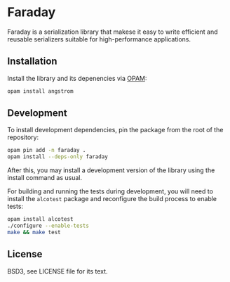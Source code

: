 # Faraday

Faraday is a serialization library that makese it easy to write efficient and
reusable serializers suitable for high-performance applications.

## Installation

Install the library and its depenencies via [OPAM][opam]:

[opam]: http://opam.ocaml.org/

```bash
opam install angstrom
```

## Development

To install development dependencies, pin the package from the root of the
repository:

```bash
opam pin add -n faraday .
opam install --deps-only faraday
```

After this, you may install a development version of the library using the
install command as usual.

For building and running the tests during development, you will need to install
the `alcotest` package and reconfigure the build process to enable tests:

```bash
opam install alcotest
./configure --enable-tests
make && make test
```

## License

BSD3, see LICENSE file for its text.
